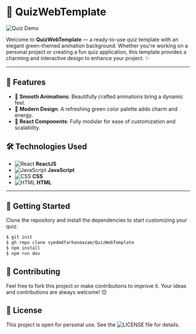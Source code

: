 # 🎉 QuizWebTemplate

![Quiz Demo](https://github.com/user-attachments/assets/f25054e9-444b-4ac4-b9db-b47d295b25e2)

Welcome to **QuizWebTemplate** — a ready-to-use quiz template with an elegant green-themed animation background. Whether you're working on a personal project or creating a fun quiz application, this template provides a charming and interactive design to enhance your project. ✨

---

## 🌟 Features
- 🎨 **Smooth Animations**: Beautifully crafted animations bring a dynamic feel.
- 💚 **Modern Design**: A refreshing green color palette adds charm and energy.
- 🔄 **React Components**: Fully modular for ease of customization and scalability.

## 🛠 Technologies Used
- ![React](https://img.shields.io/badge/React-%2361DAFB.svg?style=flat&logo=react&logoColor=white) **ReactJS**
- ![JavaScript](https://img.shields.io/badge/JavaScript-%23F7DF1E.svg?style=flat&logo=javascript&logoColor=black) **JavaScript**
- ![CSS](https://img.shields.io/badge/CSS-%231572B6.svg?style=flat&logo=css3&logoColor=white) **CSS**
- ![HTML](https://img.shields.io/badge/HTML-%23E34F26.svg?style=flat&logo=html5&logoColor=white) **HTML**

---

## 🚀 Getting Started

Clone the repository and install the dependencies to start customizing your quiz:

```bash
$ git init
$ gh repo clone syedmdfarhaneazam/QuizWebTemplate
$ npm install
$ npm run dev
```
## 🤝 Contributing
Feel free to fork this project or make contributions to improve it. Your ideas and contributions are always welcome! 😊

## 📄 License
This project is open for personal use. See the ![LICENSE](LICENSE) file for details.
